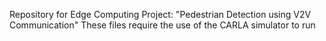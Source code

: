 Repository for Edge Computing Project: "Pedestrian Detection using V2V Communication"
These files require the use of the CARLA simulator to run
